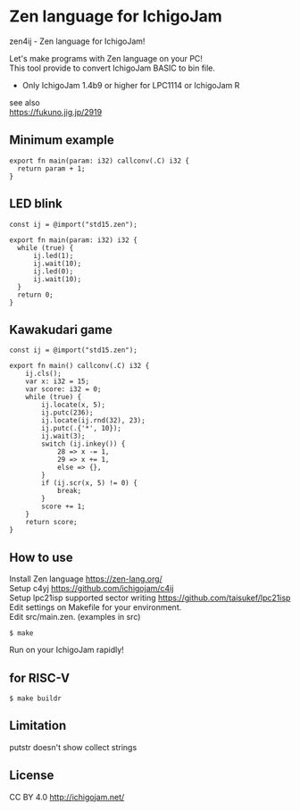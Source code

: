 # Zen language for IchigoJam

zen4ij - Zen language for IchigoJam!

Let's make programs with Zen language on your PC!  
This tool provide to convert IchigoJam BASIC to bin file.

- Only IchigoJam 1.4b9 or higher for LPC1114 or IchigoJam R

see also  
https://fukuno.jig.jp/2919

## Minimum example

```zen
export fn main(param: i32) callconv(.C) i32 {
  return param + 1;
}
```

## LED blink

```zen
const ij = @import("std15.zen");

export fn main(param: i32) i32 {
  while (true) {
      ij.led(1);
      ij.wait(10);
      ij.led(0);
      ij.wait(10);
  }
  return 0;
}
```

## Kawakudari game

```zen
const ij = @import("std15.zen");

export fn main() callconv(.C) i32 {
    ij.cls();
    var x: i32 = 15;
    var score: i32 = 0;
    while (true) {
        ij.locate(x, 5);
        ij.putc(236);
        ij.locate(ij.rnd(32), 23);
        ij.putc(.{'*', 10});
        ij.wait(3);
        switch (ij.inkey()) {
            28 => x -= 1,
            29 => x += 1,
            else => {},
        }
        if (ij.scr(x, 5) != 0) {
            break;
        }
        score += 1;
    }
    return score;
}
```

## How to use

Install Zen language https://zen-lang.org/  
Setup c4yj https://github.com/ichigojam/c4ij  
Setup lpc21isp supported sector writing https://github.com/taisukef/lpc21isp  
Edit settings on Makefile for your environment.  
Edit src/main.zen. (examples in src)

```
$ make
```

Run on your IchigoJam rapidly!

## for RISC-V

```
$ make buildr
```

## Limitation

putstr doesn't show collect strings

## License

CC BY 4.0 http://ichigojam.net/
